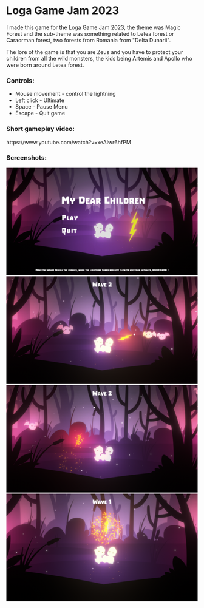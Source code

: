 <h1> Loga Game Jam 2023 </h1>
<p> I made this game for the Loga Game Jam 2023, the theme was Magic Forest and the sub-theme was something related to Letea forest or Caraorman forest, two forests from Romania from "Delta Dunarii". </p>

<p> The lore of the game is that you are Zeus and you have to protect your children from all the wild monsters, the kids being Artemis and Apollo who were born around Letea forest. </p>

<h3><b> Controls: </b></h3>
<ul>
  <li>Mouse movement - control the lightning</li>
  <li>Left click - Ultimate</li>
  <li>Space - Pause Menu</li>
  <li>Escape - Quit game</li>
</ul>

<h3><b> Short gameplay video: </b></h3>
<p>https://www.youtube.com/watch?v=xeAlwr6hfPM</p>

<h3><b> Screenshots: </b></h3>
<img src="/Images/0.png">
<img src="/Images/1.png">
<img src="/Images/2.png">
<img src="/Images/3.png">
